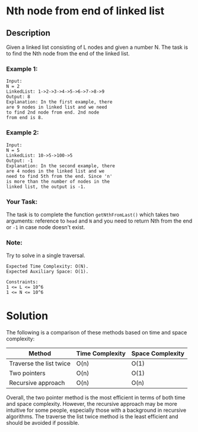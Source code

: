# Nth node from end of linked list

## Description

Given a linked list consisting of L nodes and given a number N. The task is to find the Nth node from the end of the linked list.

### Example 1:

```
Input:
N = 2
LinkedList: 1->2->3->4->5->6->7->8->9
Output: 8
Explanation: In the first example, there
are 9 nodes in linked list and we need
to find 2nd node from end. 2nd node
from end is 8.
```

### Example 2:

```
Input:
N = 5
LinkedList: 10->5->100->5
Output: -1
Explanation: In the second example, there
are 4 nodes in the linked list and we
need to find 5th from the end. Since 'n'
is more than the number of nodes in the
linked list, the output is -1.
```

### Your Task:

The task is to complete the function `getNthFromLast()` which takes two arguments: reference to `head` and `N` and you need to return Nth from the end or `-1` in case node doesn't exist.

### Note:

Try to solve in a single traversal.

```
Expected Time Complexity: O(N).
Expected Auxiliary Space: O(1).

Constraints:
1 <= L <= 10^6
1 <= N <= 10^6
```

# Solution

The following is a comparison of these methods based on time and space complexity:

| Method                  | Time Complexity | Space Complexity |
| ----------------------- | --------------- | ---------------- |
| Traverse the list twice | O(n)            | O(1)             |
| Two pointers            | O(n)            | O(1)             |
| Recursive approach      | O(n)            | O(n)             |

Overall, the two pointer method is the most efficient in terms of both time and space complexity. However, the recursive approach may be more intuitive for some people, especially those with a background in recursive algorithms. The traverse the list twice method is the least efficient and should be avoided if possible.
